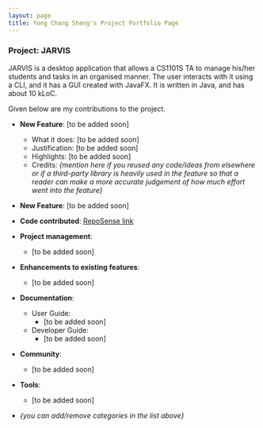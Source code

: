 ```yaml
---
layout: page
title: Yong Chang Sheng's Project Portfolio Page
---
```


### Project: JARVIS

JARVIS is a desktop application that allows a CS1101S TA to manage his/her students and tasks in an organised manner. The user interacts with it using a CLI, and it has a GUI created with JavaFX. It is written in Java, and has about 10 kLoC.

Given below are my contributions to the project.

* **New Feature**: [to be added soon]
  * What it does: [to be added soon]
  * Justification: [to be added soon]
  * Highlights: [to be added soon]
  * Credits: *{mention here if you reused any code/ideas from elsewhere or if a third-party library is heavily used in the feature so that a reader can make a more accurate judgement of how much effort went into the feature}*

* **New Feature**: [to be added soon]

* **Code contributed**: [RepoSense link](https://nus-cs2103-ay2223s1.github.io/tp-dashboard/?search=rycs2812&breakdown=true)

* **Project management**:
  * [to be added soon]

* **Enhancements to existing features**:
  * [to be added soon]

* **Documentation**:
  * User Guide:
    * [to be added soon]
  * Developer Guide:
    * [to be added soon]

* **Community**:
  * [to be added soon]

* **Tools**:
  * [to be added soon]

* _{you can add/remove categories in the list above}_
